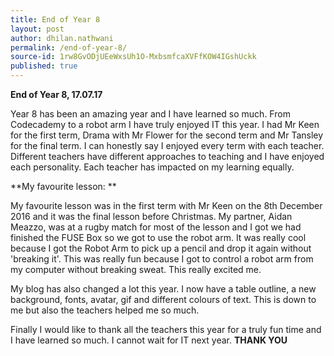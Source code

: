 ```yaml
---
title: End of Year 8
layout: post
author: dhilan.nathwani
permalink: /end-of-year-8/
source-id: 1rw8GvODjUEeWxsUh1O-MxbsmfcaXVFfKOW4IGshUckk
published: true
---
```

**End of Year 8, 17.07.17**

Year 8 has been an amazing year and I have learned so much. From Codecademy to a robot arm I have truly enjoyed IT this year. I had Mr Keen for the first term, Drama with Mr Flower for the second term and Mr Tansley for the final term. I can honestly say I enjoyed every term with each teacher. Different teachers have different approaches to teaching and I have enjoyed each personality. Each teacher has impacted on my learning equally. 

**My favourite lesson: **

My favourite lesson was in the first term with Mr Keen on the 8th December 2016 and it was the final lesson before Christmas. My partner, Aidan Meazzo, was at a rugby match for most of the lesson and I got we had finished the FUSE Box so we got to use the robot arm. It was really cool because I got the Robot Arm to pick up a pencil and drop it again without 'breaking it'.  This was really fun because I got to control a robot arm from my computer without breaking sweat. This really excited me.

My blog has also changed a lot this year. I now have a table outline, a new background, fonts, avatar, gif and different colours of text. This is down to me but also the teachers helped me so much. 

Finally I would like to thank all the teachers this year for a truly fun time and I have learned so much. I cannot wait for IT next year. **THANK YOU** 

